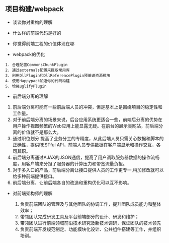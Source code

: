 ## 项目构建/webpack

- 谈谈你对重构的理解

- 什么样的前端代码是好的

- 你觉得前端工程的价值体现在哪

- webpack的优化

```
1. 合理配置CommonsChunkPlugin
2. 通过externals配置来提取常用库
3. 利用DllPlugin和DllReferencePlugin预编译资源模块
4. 使用Happypack加速你的代码构建
5. 增强uglifyPlugin
```

- 前后端分离的理解

1. 前后端分离可能有一些前后端人员的冲突，但是基本上是围绕项目的稳定性和工作量。
2. 对于前后端分离的场景来说，后台应用系统更适合一些，前端后分离的优势在用户操作视图频繁的Web应用上能显露无疑。在前台的展示类网站，前后端分离的价值就不是那么大。
3. 通过职位划分 提高了业务分工的专精度，从此后端人员只需关心数据和脚本的正确性，提供RESTful API，前端人员专供数据在客户端显示和操作交互，各司其职。
4. 前后端分离通过AJAX的JSON通信，提高了用户调取服务器数据的操作流畅度，用客户端来分担了服务器的计算压力和带宽流量负担。
5. 对于多入口的产品，前后端分离让接口提供人员的工作更专一,稍加修改就可以给多种前端提供接口。
5. 前后端分离，让前后端各自的改造和重构优化可以互不影响。


- 对前端架构师的理解

    1. 负责前端团队的管理及与其他团队的协调工作，提升团队成员能力和整体效率；
    2. 带领团队完成研发工具及平台前端部分的设计、研发和维护；
    3. 带领团队进行前端领域前沿技术研究及新技术调研，保证团队的技术领先
    4. 负责前端开发规范制定、功能模块化设计、公共组件搭建等工作，并组织培训。